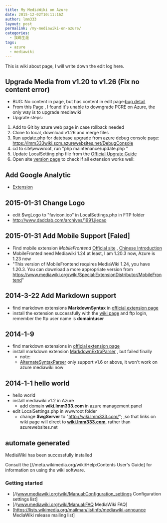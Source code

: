 ```yaml
---
title: My MediaWiki on Azure
date: 2015-12-02T10:11:16Z
author: lmm333
layout: post
permalink: /my-mediawiki-on-azure/
categories:
  - 挨踢生涯
tags:
  - azure
  - mediawiki
---
```


This is wiki about page, I will write down the edit log here.

## Upgrade Media from v1.20 to v1.26 (Fix no content error)

- BUG: No content in page, but has content in edit page:[bug detail](https://www.mediawiki.org/wiki/Thread:Project:Support_desk/Content_Not_Showing_In_Wiki/reply)  
- From this [Page](https://www.mediawiki.org/wiki/Manual:Errors_and_symptoms#All_pages_have_no_content.2C_but_when_editing_a_page_the_wiki_text_is_there) , I found it's unable to downgrade PCRE on Azure, the only way is to upgrade mediawiki
- Upgrate steps:
1. Add to Git by azure web page in case rollback needed
2. Clone to local, download v1.26 and merge files
3. Run update.php for datebase upgrade from azure debug console page: https://lmm333wiki.scm.azurewebsites.net/DebugConsole
4. cd to site\wwwroot, run "php maintenance/update.php "
5. Update LocalSetting.php file from the [Official Upgrate Guide](https://www.mediawiki.org/wiki/Manual_talk:Upgrading)
6. Open site [version page](http://wiki.lmm333.com/index.php?title=Special:Version) to check if all extension works well: 

## Add Google Analytic

- [Extension](http://www.mediawiki.org/wiki/Extension:Google_Analytics_Integration)

## 2015-01-31 Change Logo

- edit  $wgLogo to "favicon.ico" in LocalSettings.php in FTP folder
- http://www.dadclab.com/archives/1991.jiecao

## 2015-01-31 Add Mobile Support [Faled]

- Find mobile extension *MobileFrontend*   [Official site](http://www.mediawiki.org/wiki/Extension:MobileFrontend) , [Chinese Introduction](http://www.uedsc.com/mobilefrontend-mediawiki.html)
- MobileFronted need Mediawiki 1.24 at least, I am 1.20.3 now, Azure is 1.23 now
- "This version of MobileFrontend requires MediaWiki 1.24, you have 1.20.3. You can download a more appropriate version from https://www.mediawiki.org/wiki/Special:ExtensionDistributor/MobileFrontend"

## 2014-3-22 Add Markdown support

- find markdown extensions **MarkdownSyntax** in [official extension page](http://www.mediawiki.org/wiki/Extension_Matrix/beta)
- install the extension successfully with the [wiki page](http://www.mediawiki.org/wiki/Extension:MarkdownSyntax) and ftp login, remember the ftp user name is **domain\user**

## 2014-1-9

- find markdown extensions in [official extension page](http://www.mediawiki.org/wiki/Extension_Matrix/beta)
- install markdown extension [MarkdownExtraParser](http://www.mediawiki.org/wiki/Extension:MarkdownExtraParser) , but failed finally
  - note:
  - [AlternateSyntaxParser](http://www.mediawiki.org/wiki/Extension:AlternateSyntaxParser) only support v1.6 or above, it won't work on azure mediawiki now

## 2014-1-1 hello world

- hello world
- install mediawiki v1.2 in Azure
    - add domain **wiki.lmm333.com** in azure management panel
- edit LocalSettings.php in wwwroot folder
    - change **$wgServer** to "http://wiki.lmm333.com/";  ,so that links on wiki page will direct to **[wiki.lmm333.com](http://wiki.lmm333.com/)**, rather than azurewebsites.net

## automate generated

MediaWiki has been successfully installed

Consult the [//meta.wikimedia.org/wiki/Help:Contents User's Guide] for information on using the wiki software.

### Getting started ##

* [//www.mediawiki.org/wiki/Manual:Configuration_settings Configuration settings list]
* [//www.mediawiki.org/wiki/Manual:FAQ MediaWiki FAQ]
* [https://lists.wikimedia.org/mailman/listinfo/mediawiki-announce MediaWiki release mailing list]
